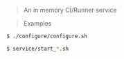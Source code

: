 > An in memory CI/Runner service

> Examples

```bash
$ ./configure/configure.sh
```

```bash
$ service/start_*.sh
````
